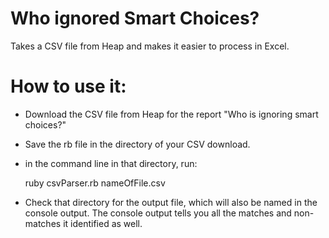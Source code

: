 # Who ignored Smart Choices?
Takes a CSV file from Heap and makes it easier to process in Excel.

# How to use it:
- Download the CSV file from Heap for the report "Who is ignoring smart choices?"
- Save the rb file in the directory of your CSV download.
- in the command line in that directory, run:

  ruby csvParser.rb nameOfFile.csv
- Check that directory for the output file, which will also be named in the console output. The console output tells you all the matches and non-matches it identified as well.
